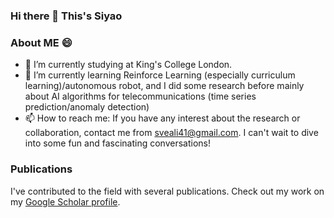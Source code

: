 ### Hi there 👋 This's Siyao
### About ME 😄

- 🔭 I’m currently studying at King's College London.
- 🌱 I’m currently learning Reinforce Learning (especially curriculum learning)/autonomous robot, and I did some research before mainly about AI algorithms for telecommunications (time series prediction/anomaly detection)
- 📫 How to reach me:
  If you have any interest about the research or collaboration, contact me from sveali41@gmail.com. I can't wait to dive into some fun and fascinating conversations!
### Publications
I've contributed to the field with several publications. Check out my work on my [Google Scholar profile](https://scholar.google.com/citations?user=bknuVoEAAAAJ&hl=en).


